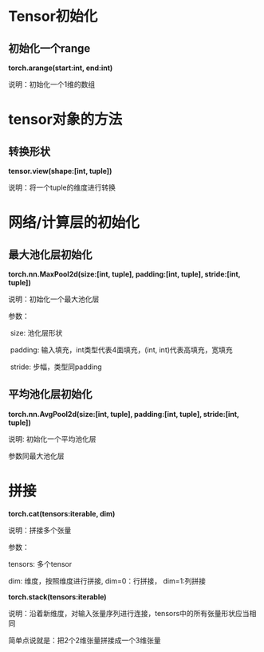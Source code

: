 # Tensor初始化

## 初始化一个range

**torch.arange(start:int, end:int)**

说明：初始化一个1维的数组





# tensor对象的方法

## 转换形状

**tensor.view(shape:[int, tuple])**

说明：将一个tuple的维度进行转换



# 网络/计算层的初始化

## 最大池化层初始化

**torch.nn.MaxPool2d(size:[int, tuple], padding:[int, tuple], stride:[int, tuple])**

说明：初始化一个最大池化层

参数：

​	size: 池化层形状

​	padding: 输入填充，int类型代表4面填充，(int, int)代表高填充，宽填充

​	stride: 步幅，类型同padding

## 平均池化层初始化

**torch.nn.AvgPool2d(size:[int, tuple], padding:[int, tuple], stride:[int, tuple])**

说明: 初始化一个平均池化层

参数同最大池化层



# 拼接

**torch.cat(tensors:iterable, dim)**

说明：拼接多个张量

参数：

tensors: 多个tensor

dim: 维度，按照维度进行拼接, dim=0：行拼接， dim=1:列拼接



**torch.stack(tensors:iterable)**

说明：沿着新维度，对输入张量序列进行连接，tensors中的所有张量形状应当相同

简单点说就是：把2个2维张量拼接成一个3维张量
